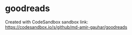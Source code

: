 # goodreads
Created with CodeSandbox
sandbox link: https://codesandbox.io/s/github/md-amir-gauhar/goodreads
